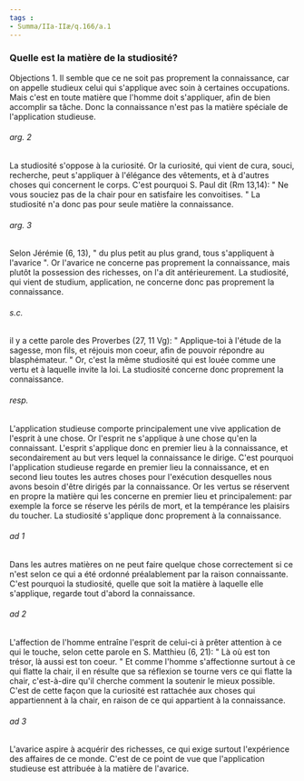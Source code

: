 ```yaml
---
tags : 
- Summa/IIa-IIæ/q.166/a.1
---
```


### Quelle est la matière de la studiosité?

Objections 1. Il semble que ce ne soit pas proprement la connaissance, car on appelle studieux celui qui s'applique avec soin à certaines occupations. Mais c'est en toute matière que l'homme doit s'appliquer, afin de bien accomplir sa tâche. Donc la connaissance n'est pas la matière spéciale de l'application studieuse. 

###### arg. 2
La studiosité s'oppose à la curiosité. Or la curiosité, qui vient de cura, souci, recherche, peut s'appliquer à l'élégance des vêtements, et à d'autres choses qui concernent le corps. C'est pourquoi S. Paul dit (Rm 13,14): " Ne vous souciez pas de la chair pour en satisfaire les convoitises. " La studiosité n'a donc pas pour seule matière la connaissance. 

###### arg. 3
Selon Jérémie (6, 13), " du plus petit au plus grand, tous s'appliquent à l'avarice ". Or l'avarice ne concerne pas proprement la connaissance, mais plutôt la possession des richesses, on l'a dit antérieurement. La studiosité, qui vient de studium, application, ne concerne donc pas proprement la connaissance. 

###### s.c.
il y a cette parole des Proverbes (27, 11 Vg): " Applique-toi à l'étude de la sagesse, mon fils, et réjouis mon coeur, afin de pouvoir répondre au blasphémateur. " Or, c'est la même studiosité qui est louée comme une vertu et à laquelle invite la loi. La studiosité concerne donc proprement la connaissance. 

###### resp.
L'application studieuse comporte principalement une vive application de l'esprit à une chose. Or l'esprit ne s'applique à une chose qu'en la connaissant. L'esprit s'applique donc en premier lieu à la connaissance, et secondairement au but vers lequel la connaissance le dirige. C'est pourquoi l'application studieuse regarde en premier lieu la connaissance, et en second lieu toutes les autres choses pour l'exécution desquelles nous avons besoin d'être dirigés par la connaissance. Or les vertus se réservent en propre la matière qui les concerne en premier lieu et principalement: par exemple la force se réserve les périls de mort, et la tempérance les plaisirs du toucher. La studiosité s'applique donc proprement à la connaissance. 

###### ad 1
Dans les autres matières on ne peut faire quelque chose correctement si ce n'est selon ce qui a été ordonné préalablement par la raison connaissante. C'est pourquoi la studiosité, quelle que soit la matière à laquelle elle s'applique, regarde tout d'abord la connaissance. 

###### ad 2
L'affection de l'homme entraîne l'esprit de celui-ci à prêter attention à ce qui le touche, selon cette parole en S. Matthieu (6, 21): " Là où est ton trésor, là aussi est ton coeur. " Et comme l'homme s'affectionne surtout à ce qui flatte la chair, il en résulte que sa réflexion se tourne vers ce qui flatte la chair, c'est-à-dire qu'il cherche comment la soutenir le mieux possible. C'est de cette façon que la curiosité est rattachée aux choses qui appartiennent à la chair, en raison de ce qui appartient à la connaissance. 

###### ad 3
L'avarice aspire à acquérir des richesses, ce qui exige surtout l'expérience des affaires de ce monde. C'est de ce point de vue que l'application studieuse est attribuée à la matière de l'avarice. 

